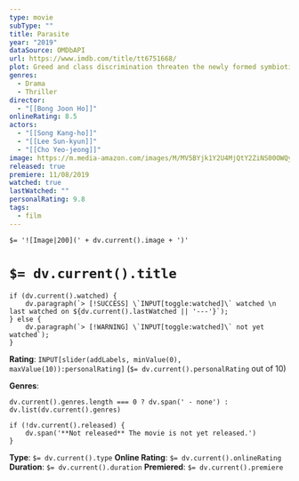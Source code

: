 ```yaml
---
type: movie
subType: ""
title: Parasite
year: "2019"
dataSource: OMDbAPI
url: https://www.imdb.com/title/tt6751668/
plot: Greed and class discrimination threaten the newly formed symbiotic relationship between the wealthy Park family and the destitute Kim clan.
genres:
  - Drama
  - Thriller
director:
  - "[[Bong Joon Ho]]"
onlineRating: 8.5
actors:
  - "[[Song Kang-ho]]"
  - "[[Lee Sun-kyun]]"
  - "[[Cho Yeo-jeong]]"
image: https://m.media-amazon.com/images/M/MV5BYjk1Y2U4MjQtY2ZiNS00OWQyLWI3MmYtZWUwNmRjYWRiNWNhXkEyXkFqcGc@._V1_SX300.jpg
released: true
premiere: 11/08/2019
watched: true
lastWatched: ""
personalRating: 9.8
tags:
  - film
---
```


`$= '![Image|200](' + dv.current().image + ')'`

# `$= dv.current().title`

```dataviewjs
if (dv.current().watched) {
	dv.paragraph(`> [!SUCCESS] \`INPUT[toggle:watched]\` watched \n last watched on ${dv.current().lastWatched || '---'}`);
} else {
	dv.paragraph(`> [!WARNING] \`INPUT[toggle:watched]\` not yet watched`);
}
```

**Rating**:  `INPUT[slider(addLabels, minValue(0), maxValue(10)):personalRating]` (`$= dv.current().personalRating` out of 10)

**Genres**:
```dataviewjs
dv.current().genres.length === 0 ? dv.span(' - none') : dv.list(dv.current().genres)
```

```dataviewjs
if (!dv.current().released) {
	dv.span('**Not released** The movie is not yet released.')
}
```

**Type**: `$= dv.current().type`
**Online Rating**: `$= dv.current().onlineRating`
**Duration**:  `$= dv.current().duration`
**Premiered**: `$= dv.current().premiere`